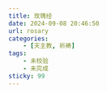 ```yaml
---
title: 玫瑰经
date: 2024-09-08 20:46:50
url: rosary
categories:
    - [天主教, 祈祷]
tags:
    - 未校验
    - 未完成
sticky: 99
---
```

